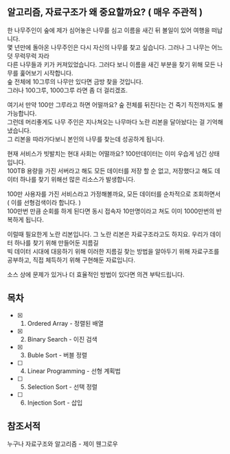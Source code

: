 ## 알고리즘, 자료구조가 왜 중요할까요? ( 매우 주관적 )

한 나무주인이 숲에 제가 심어놓은 나무를 심고 이름을 새긴 뒤 볼일이 있어 여행을 떠납니다.  
몇 년만에 돌아온 나무주인은 다시 자신의 나무를 찾고 싶습니다. 그러나 그 나무는 어느덧 무럭무럭 자라  
다른 나무들과 키가 커져있었습니다. 그러다 보니 이름을 새긴 부분을 찾기 위해 모든 나무를 훑어보기 시작합니다.  
숲 전체에 10그루의 나무만 있다면 금방 찾을 것입니다.  
그러나 100그루, 1000그루 라면 좀 더 걸리겠죠. 

여기서 만약 100만 그루라고 하면 어떨까요? 숲 전체를 뒤진다는 건 죽기 직전까지도 불가능합니다.  
그런데 머리좋게도 나무 주인은 지나쳐오는 나무마다 노란 리본을 달아놨다는 걸 기억해냈습니다.  
그 리본을 따라가다보니 본인의 나무를 찾는데 성공하게 됩니다.  

현재 서비스가 빗발치는 현대 사회는 어떨까요? 100만데이터는 이미 우습게 넘긴 상태입니다.  
100TB 용량을 가진 서버라고 해도 모든 데이터를 저장 할 순 없고, 저장했다고 해도 데이터 하나를 찾기 위해선
많은 리소스가 발생합니다.

100만 사용자를 가진 서비스라고 가정해볼까요, 모든 데이터를 순차적으로 조회하면서 ( 이를 선형검색이라 합니다. )  
100만번 만큼 순회를 하게 된다면 동시 접속자 10만명이라고 쳐도 이미 1000만번의 반복하게 됩니다.  

이럴때 필요한게 노란 리본입니다. 그 노란 리본은 자료구조라고도 하지요. 우리가 데이터 하나를 찾기 위해 만들어둔 지름길  
빅 데이터 시대에 대응하기 위해 이러한 지름길 찾는 방법을 알아두기 위해 자료구조를 공부하고, 직접 체득하기 위해 구현해둔 자료입니다.

소스 상에 문제가 있거나 더 효율적인 방법이 있다면 의견 부탁드립니다.  



## 목차
- [x] 1. Ordered Array - 정렬된 배열
- [x] 2. Binary Search - 이진 검색
- [x] 3. Buble Sort - 버블 정렬
- [ ] 4. Linear Programming - 선형 계획법
- [ ] 5. Selection Sort - 선택 정렬
- [ ] 6. Injection Sort - 삽입 

## 참조서적
누구나 자료구조와 알고리즘 - 제이 웬그로우
